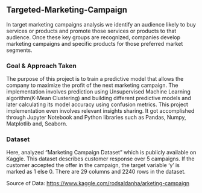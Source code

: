 ## Targeted-Marketing-Campaign
In target marketing campaigns analysis we identify an audience likely to buy services or products and promote those services or products to that audience. Once these key groups are recognized, companies develop marketing campaigns and specific products for those preferred market segments.

### Goal & Approach Taken
The purpose of this project is to train a predictive model that allows the company to maximize the profit of the next marketing campaign. The implementation involves prediction using Unsupervised Machine Learning algorithm(K-Mean Clustering) and building different predictive models and later calculating its model accuracy using confusion metrics. This project implementation even involves relevant insights sharing. It got accomplished through Jupyter Notebook and Python libraries such as Pandas, Numpy, Matplotlib and, Seaborn.

### Dataset
Here, analyzed “Marketing Campaign Dataset” which is publicly available on Kaggle. This dataset describes customer response over 5 campaigns. If the customer accepted the offer in the campaign, the target variable ‘y’ is marked as 1 else 0. There are 29 columns and 2240 rows in the dataset.

Source of Data: https://www.kaggle.com/rodsaldanha/arketing-campaign


